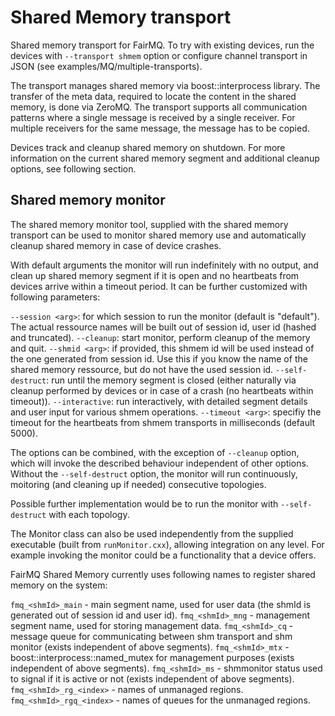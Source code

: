 # Shared Memory transport

Shared memory transport for FairMQ. To try with existing devices, run the devices with `--transport shmem` option or configure channel transport in JSON (see examples/MQ/multiple-transports).

The transport manages shared memory via boost::interprocess library. The transfer of the meta data, required to locate the content in the shared memory, is done via ZeroMQ. The transport supports all communication patterns where a single message is received by a single receiver. For multiple receivers for the same message, the message has to be copied.

Devices track and cleanup shared memory on shutdown. For more information on the current shared memory segment and additional cleanup options, see following section.

## Shared memory monitor

The shared memory monitor tool, supplied with the shared memory transport can be used to monitor shared memory use and automatically cleanup shared memory in case of device crashes.

With default arguments the monitor will run indefinitely with no output, and clean up shared memory segment if it is open and no heartbeats from devices arrive within a timeout period. It can be further customized with following parameters:

  `--session <arg>`: for which session to run the monitor (default is "default"). The actual ressource names will be built out of session id, user id (hashed and truncated).
  `--cleanup`: start monitor, perform cleanup of the memory and quit.
  `--shmid <arg>`: if provided, this shmem id will be used instead of the one generated from session id. Use this if you know the name of the shared memory ressource, but do not have the used session id.
  `--self-destruct`: run until the memory segment is closed (either naturally via cleanup performed by devices or in case of a crash (no heartbeats within timeout)).
  `--interactive`: run interactively, with detailed segment details and user input for various shmem operations.
  `--timeout <arg>`: specifiy the timeout for the heartbeats from shmem transports in milliseconds (default 5000).

The options can be combined, with the exception of `--cleanup` option, which will invoke the described behaviour independent of other options.
Without the `--self-destruct` option, the monitor will run continuously, moitoring (and cleaning up if needed) consecutive topologies.

Possible further implementation would be to run the monitor with `--self-destruct` with each topology.

The Monitor class can also be used independently from the supplied executable (built from `runMonitor.cxx`), allowing integration on any level. For example invoking the monitor could be a functionality that a device offers.

FairMQ Shared Memory currently uses following names to register shared memory on the system:

`fmq_<shmId>_main` - main segment name, used for user data (the shmId is generated out of session id and user id).
`fmq_<shmId>_mng` - management segment name, used for storing management data.
`fmq_<shmId>_cq` - message queue for communicating between shm transport and shm monitor (exists independent of above segments).
`fmq_<shmId>_mtx` - boost::interprocess::named_mutex for management purposes (exists independent of above segments).
`fmq_<shmId>_ms` - shmmonitor status used to signal if it is active or not (exists independent of above segments).
`fmq_<shmId>_rg_<index>` - names of unmanaged regions.
`fmq_<shmId>_rgq_<index>` - names of queues for the unmanaged regions.
